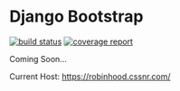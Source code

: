 # Django Bootstrap

[![build status](https://git.cssnr.com/shane/robinhood-web/badges/master/build.svg)](https://git.cssnr.com/shane/robinhood-web/commits/master) [![coverage report](https://git.cssnr.com/shane/robinhood-web/badges/master/coverage.svg)](https://git.cssnr.com/shane/robinhood-web/commits/master)

Coming Soon...

Current Host: https://robinhood.cssnr.com/

